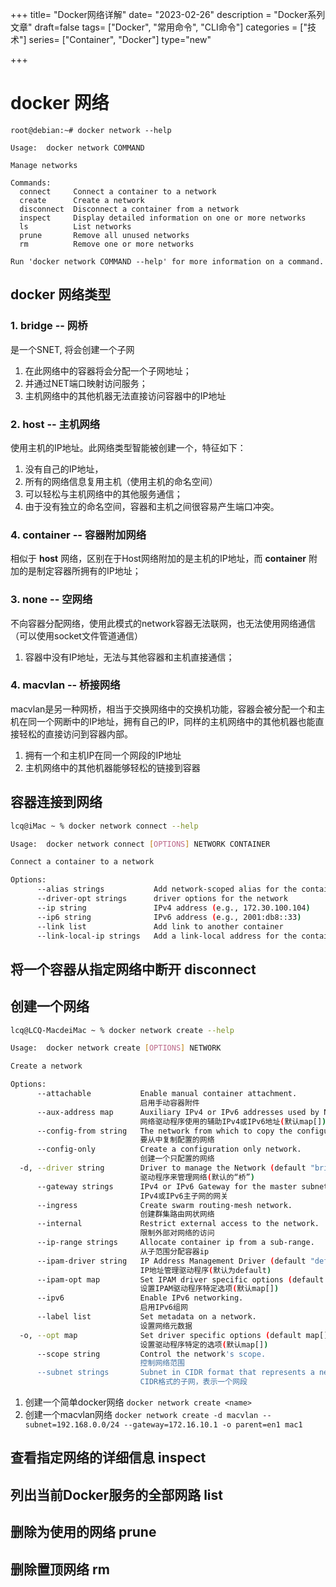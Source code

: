 +++
title= "Docker网络详解"
date= "2023-02-26"
description = "Docker系列文章"
draft=false
tags= ["Docker", "常用命令", "CLI命令"]
categories = ["技术"]
series= ["Container", "Docker"]
type="new"

+++

# docker 网络

```shell
root@debian:~# docker network --help

Usage:  docker network COMMAND

Manage networks

Commands:
  connect     Connect a container to a network
  create      Create a network
  disconnect  Disconnect a container from a network
  inspect     Display detailed information on one or more networks
  ls          List networks
  prune       Remove all unused networks
  rm          Remove one or more networks

Run 'docker network COMMAND --help' for more information on a command.

```

## docker 网络类型

### 1. bridge -- 网桥

是一个SNET, 将会创建一个子网

1. 在此网络中的容器将会分配一个子网地址；
2. 并通过NET端口映射访问服务；
3. 主机网络中的其他机器无法直接访问容器中的IP地址

### 2. host -- 主机网络

使用主机的IP地址。此网络类型智能被创建一个，特征如下：

1. 没有自己的IP地址，
2. 所有的网络信息复用主机（使用主机的命名空间）
3. 可以轻松与主机网络中的其他服务通信；
4. 由于没有独立的命名空间，容器和主机之间很容易产生端口冲突。

### 4. container -- 容器附加网络

相似于 **host** 网络，区别在于Host网络附加的是主机的IP地址，而 **container** 附加的是制定容器所拥有的IP地址；

### 3. none -- 空网络

不向容器分配网络，使用此模式的network容器无法联网，也无法使用网络通信（可以使用socket文件管道通信）

1. 容器中没有IP地址，无法与其他容器和主机直接通信；

### 4. macvlan -- 桥接网络

macvlan是另一种网桥，相当于交换网络中的交换机功能，容器会被分配一个和主机在同一个网断中的IP地址，拥有自己的IP，同样的主机网络中的其他机器也能直接轻松的直接访问到容器内部。

1. 拥有一个和主机IP在同一个网段的IP地址
2. 主机网络中的其他机器能够轻松的链接到容器

## 容器连接到网络

```bash
lcq@iMac ~ % docker network connect --help

Usage:  docker network connect [OPTIONS] NETWORK CONTAINER

Connect a container to a network

Options:
      --alias strings           Add network-scoped alias for the container
      --driver-opt strings      driver options for the network
      --ip string               IPv4 address (e.g., 172.30.100.104)
      --ip6 string              IPv6 address (e.g., 2001:db8::33)
      --link list               Add link to another container
      --link-local-ip strings   Add a link-local address for the container

```

## 将一个容器从指定网络中断开 disconnect

## 创建一个网络

```bash
lcq@LCQ-MacdeiMac ~ % docker network create --help

Usage:  docker network create [OPTIONS] NETWORK

Create a network

Options:
      --attachable           Enable manual container attachment. 
                             启用手动容器附件
      --aux-address map      Auxiliary IPv4 or IPv6 addresses used by Network driver (default map[]). 
                             网络驱动程序使用的辅助IPv4或IPv6地址(默认map[])
      --config-from string   The network from which to copy the configuration. 
                             要从中复制配置的网络
      --config-only          Create a configuration only network. 
                             创建一个只配置的网络
  -d, --driver string        Driver to manage the Network (default "bridge"). 
                             驱动程序来管理网络(默认的“桥”)
      --gateway strings      IPv4 or IPv6 Gateway for the master subnet. 
                             IPv4或IPv6主子网的网关
      --ingress              Create swarm routing-mesh network. 
                             创建群集路由网状网络
      --internal             Restrict external access to the network. 
                             限制外部对网络的访问
      --ip-range strings     Allocate container ip from a sub-range. 
                             从子范围分配容器ip
      --ipam-driver string   IP Address Management Driver (default "default"). 
                             IP地址管理驱动程序(默认为default)
      --ipam-opt map         Set IPAM driver specific options (default map[]). 
                             设置IPAM驱动程序特定选项(默认map[])
      --ipv6                 Enable IPv6 networking. 
                             启用IPv6组网
      --label list           Set metadata on a network. 
                             设置网络元数据
  -o, --opt map              Set driver specific options (default map[]). 
                             设置驱动程序特定的选项(默认map[])
      --scope string         Control the network's scope. 
                             控制网络范围
      --subnet strings       Subnet in CIDR format that represents a network segment. 
                             CIDR格式的子网，表示一个网段
```

1. 创建一个简单docker网络
   `docker network create <name>`
2. 创建一个macvlan网络
   `docker network create -d macvlan --subnet=192.168.0.0/24 --gateway=172.16.10.1 -o parent=en1 mac1`

## 查看指定网络的详细信息 inspect

## 列出当前Docker服务的全部网路 list

## 删除为使用的网络 prune

## 删除置顶网络 rm

